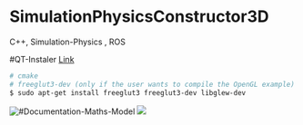 # SimulationPhysicsConstructor3D
C++, Simulation-Physics , ROS

#QT-Instaler
[Link](https://www.qt.io/download-open-source)


```bash
# cmake
# freeglut3-dev (only if the user wants to compile the OpenGL example)
$ sudo apt-get install freeglut3 freeglut3-dev libglew-dev
```

![#Documentation-Maths-Model](https://drive.google.com/file/d/1vnBCKneb_Uul7PrCeuDM9b7GgOLJEZJV/view) ![](https://pub.mdpi-res.com/drones/drones-06-00036/article_deploy/html/images/drones-06-00036-g001.png?1643360732)




